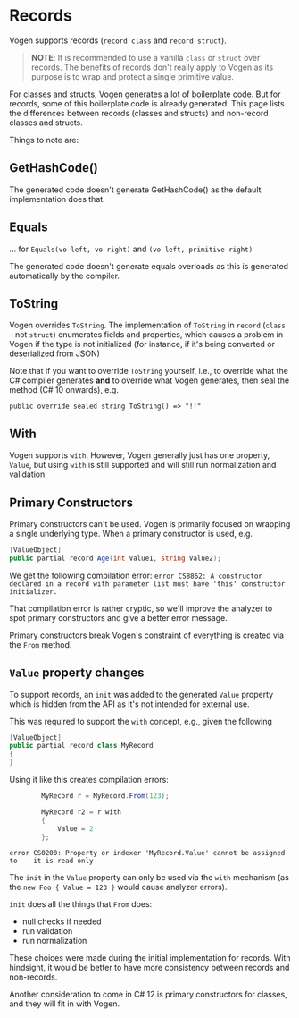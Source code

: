 # Records

Vogen supports records (`record class` and `record struct`). 

> **NOTE**: It is recommended to use a vanilla `class` or `struct` over records. The benefits of records don't really 
> apply to Vogen as its purpose is to wrap and protect a single primitive value.

For classes and structs, Vogen generates a lot of boilerplate code. But for records, some of this boilerplate code is 
already generated. This page lists the differences between records (classes and structs) and non-record classes and structs.

Things to note are:

## GetHashCode()
The generated code doesn't generate GetHashCode() as the default implementation does that.

## Equals
... for `Equals(vo left, vo right)` and `(vo left, primitive right)`

The generated code doesn't generate equals overloads as this is generated automatically by the compiler.

## ToString
Vogen overrides `ToString`. The implementation of `ToString` in `record` (`class` - not `struct`) enumerates fields and 
properties, which causes a problem in Vogen if the type is not initialized (for instance, if it's being converted 
or deserialized from JSON)

Note that if you want to override `ToString` yourself, i.e., to override what the C# compiler generates **and** to 
override what Vogen generates, then seal the method (C# 10 onwards), e.g.

`public override sealed string ToString() => "!!"`

## With
Vogen supports `with`. However, Vogen generally just has one property, `Value`, but using `with` is still supported and will still run normalization and validation

## Primary Constructors
Primary constructors can't be used. Vogen is primarily focused on wrapping a single underlying type. When a primary constructor is used, e.g.

```c#
[ValueObject]
public partial record Age(int Value1, string Value2);
```
We get the following compilation error:
`error CS8862: A constructor declared in a record with parameter list must have 'this' constructor initializer.`

That compilation error is rather cryptic, so we'll improve the analyzer to spot primary constructors and give a better error message.

Primary constructors break Vogen's constraint of everything is created via the `From` method.

## `Value` property changes
To support records, an `init` was added to the generated `Value` property which is hidden from the API as it's not intended for external use.

This was required to support the `with` concept, e.g., given the following

```c#
[ValueObject]
public partial record class MyRecord
{
}
```
Using it like this creates compilation errors:
```c#
        MyRecord r = MyRecord.From(123);

        MyRecord r2 = r with
        {
            Value = 2
        };
```

`error CS0200: Property or indexer 'MyRecord.Value' cannot be assigned to -- it is read only`

The `init` in the `Value` property can only be used via the `with` mechanism (as the `new Foo { Value = 123 }` would cause analyzer errors).

`init` does all the things that `From` does:
* null checks if needed
* run validation
* run normalization

These choices were made during the initial implementation for records. With hindsight, it would be better to have more consistency between records and non-records.

Another consideration to come in C# 12 is primary constructors for classes, and they will fit in with Vogen.
